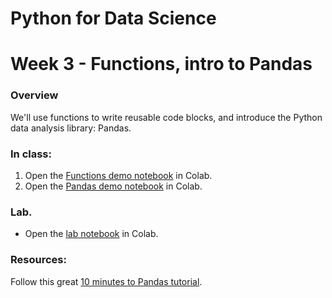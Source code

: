 
# Python for Data Science
# Week 3 - Functions, intro to Pandas
### Overview
We'll use functions to write reusable code blocks, and introduce the Python data analysis library: Pandas.

### In class:
1. Open the [Functions demo notebook](https://colab.research.google.com/github/worldbank/Python-for-Data-Science/blob/master/week%203/Week%203%20Demo%20-%20Functions.ipynb) in Colab.
2. Open the [Pandas demo notebook](https://colab.research.google.com/github/worldbank/Python-for-Data-Science/blob/master/Spring%202019%208-week%20course/week%203/Week%203%20Demo%20-%20Pandas.ipynb) in Colab.

### Lab.
* Open the [lab notebook](https://colab.research.google.com/github/worldbank/Python-for-Data-Science/blob/master/week%203/Week%203%20-%20Lab.ipynb) in Colab.

### Resources: 
Follow this great [10 minutes to Pandas tutorial](https://pandas.pydata.org/pandas-docs/stable/getting_started/10min.html).
